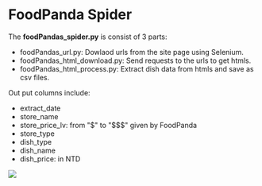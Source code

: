 # FoodPanda Spider
The __foodPandas_spider.py__ is consist of 3 parts:
- foodPandas_url.py: Dowlaod urls from the site page using Selenium.
- foodPandas_html_download.py: Send requests to the urls to get htmls.
- foodPandas_html_process.py: Extract dish data from htmls and save as csv files.


Out put columns include:
- extract_date
- store_name
- store_price_lv: from "$" to "$$$" given by FoodPanda
- store_type
- dish_type
- dish_name
- dish_price: in NTD

![](https://github.com/ShihWen/FoodPandas_spider/blob/master/image/data_sample_img.png)
